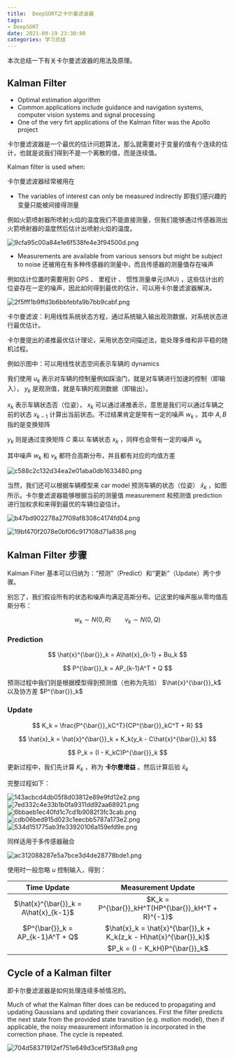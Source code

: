 ```yaml
---
title:  DeepSORT之卡尔曼滤波器
tags: 
- DeepSORT
date: 2021-09-19 23:30:00
categories: 学习总结
---
```


本次总结一下有关卡尔曼滤波器的用法及原理。

## Kalman Filter

- Optimal estimation algorithm
- Common applications include guidance and navigation systems, computer vision systems and signal processing
- One of the very firt applications of the Kalman filter was the Apollo project 

卡尔曼滤波器是一个最优的估计问题算法，那么就需要对于变量的值有个连续的估计，也就是说我们得到不是一个离散的值，而是连续值。

Kalman filter is used when:

卡尔曼滤波器经常被用在

- The variables of interest can only be measured indirectly 即我们感兴趣的变量只能被间接得测量

例如火箭喷射器所喷射火焰的温度我们不能直接测量，但我们能够通过传感器测出火箭喷射器的温度然后估计出喷射火焰的温度。

![9cfa95c00a84e1e6f538fe4e3f94500d.png](https://runcoderhang.github.io/thumbnails/f6253859b474493b927cdc87497838a1.png)

- Measurements are available from various sensors but might be subject to noise 还被用在有多种传感器的测量中，而且传感器的测量值存在噪声

例如估计位置时需要用到 GPS 、 里程计 、 惯性测量单元(IMU) ，这些估计出的位姿存在一定的噪声，因此如何得到最优的估计，可以用卡尔曼滤波器解决。

![2f5fff1b9ffd3b6bbfebfa9b7bb9cabf.png](https://runcoderhang.github.io/thumbnails/647c1df016004053acc7f76704c83af1.png)


卡尔曼滤波：利用线性系统状态方程，通过系统输入输出观测数据，对系统状态进行最优估计。

卡尔曼提出的递推最优估计理论，采用状态空间描述法，能处理多维和非平稳的随机过程。



例如示图中：可以用线性状态空间表示车辆的 dynamics

我们使用 $u_k$ 表示对车辆的控制量例如踩油门，就是对车辆进行加速的控制（即输入）， $y_k$ 是观测值，就是车辆的观测数据（即输出）。

$x_k$ 表示车辆状态否（位姿）， $x_k$ 可以通过递推表示，意思是我们可以通过车辆之前的状态 $x_{k-1}$ 计算出当前状态。不过结果肯定是带有一定的噪声 $w_k$ 。其中 $A , B$ 指的是变换矩阵

$y_k$ 则是通过变换矩阵 $C$ 乘以 车辆状态 $x_k$ ，同样也会带有一定的噪声 $v_k$

其中噪声 $w_k$ 和 $v_k$ 都符合高斯分布，并且都有对应的均值方差

![c588c2c132d34ea2e01aba0db1633480.png](https://runcoderhang.github.io/thumbnails/84804e427608405ea654bfdb4addaa76.png)


当然，我们还可以根据车辆模型来 car model 预测车辆的状态（位姿） $\hat{x}_k$ ，如图所示。卡尔曼滤波器能够根据当前的测量值 measurement 和预测值 prediction 进行加权求和来得到最优的车辆位姿估计。

![b47bd902278a27f09af8308c4174fd04.png](https://runcoderhang.github.io/thumbnails/f4b8fc78f5464bb89c9bc93b9ea75d78.png)

![19bf470f2078e0bf06c917108d71a838.png](https://runcoderhang.github.io/thumbnails/45b03e3da43c4bc3bf9f5715ec3c4e79.png)


## Kalman Filter 步骤

Kalman Filter 基本可以归纳为：“预测”（Predict）和“更新”（Update）两个步骤。

别忘了，我们假设所有的状态和噪声均满足高斯分布。记这里的噪声服从零均值高斯分布：

$$
w_k \sim N(0, R) \ \ \ \ \ \ \ \ v_k \sim N(0, Q)
$$

### Prediction

$$
\hat{x}^{\bar{}}_k = A\hat{x}_{k-1} + Bu_k
$$

$$
P^{\bar{}}_k = AP_{k-1}A^T + Q
$$

预测过程中我们则是根据模型得到预测值（也称为先验） $\hat{x}^{\bar{}}_k$ 以及协方差 $P^{\bar{}}_k$ 

### Update

$$
K_k = \frac{P^{\bar{}}_kC^T}{CP^{\bar{}}_kC^T + R}
$$

$$
\hat{x}_k = \hat{x}^{\bar{}}_k + K_k(y_k - C\hat{x}^{\bar{}}_k)
$$

$$
P_k = (I - K_kC)P^{\bar{}}_k
$$

更新过程中，我们先计算 $K_k$ ，称为 **卡尔曼增益** 。然后计算后验 $\hat{x}_k$

完整过程如下：

![143acbcd4db05f8d03812e89e9fd12e2.png](https://runcoderhang.github.io/thumbnails/cf19bf993d8b480ea7a622b1397c7d2e.png)
![7ed332c4e33b1b0fa9311dd92aa68921.png](https://runcoderhang.github.io/thumbnails/1ddb83afd760491a8fb7853f95b1f14a.png)
![6bbaeb1ec40fd1c7cd1b9082f3fc3cab.png](https://runcoderhang.github.io/thumbnails/ea880d814f1f470f845930166c356668.png)
![cdb06bed915d023c1eecbb5787a173e2.png](https://runcoderhang.github.io/thumbnails/29667bcd450045bba67df96e1343cb86.png)
![534d151775ab3fe33920106a159efd9e.png](https://runcoderhang.github.io/thumbnails/15bb00068d4940da86a68acb35953b7c.png)

同样适用于多传感器融合


![ac312088287e5a7bce3d4de28778bde1.png](https://runcoderhang.github.io/thumbnails/177e23251658434fa02953e387386a14.png)


使用时一般忽略 $u$ 控制输入，得到：

| Time Update                               | Measurement Update                                                    |
| :---------------------------------------: | :-------------------------------------------------------------------: |
| $\hat{x}^{\bar{}}_k = A\hat{x}_{k-1}$     | $K_k = P^{\bar{}}_kH^T(HP^{\bar{}}_kH^T + R)^{-1}$                    |
| $P^{\bar{}}_k = AP_{k-1}A^T + Q$          | $\hat{x}_k = \hat{x}^{\bar{}}_k + K_k(z_k - H\hat{x}^{\bar{}}_k)$     |
|                                           | $P_k = (I - K_kH)P^{\bar{}}_k$                                        |

## Cycle of a Kalman filter

即卡尔曼滤波器是如何处理连续多帧情况的。

Much of what the Kalman filter does can be reduced to propagating and updating Gaussians and updating their covariances. First the filter predicts the next state from the provided state transition (e.g. motion model), then if applicable, the noisy measurement information is incorporated in the correction phase. The cycle is repeated.

![704d58371912ef751e649d3cef5f38a9.png](https://runcoderhang.github.io/thumbnails/d59dbeb9bbe745888e9193ac2bf3a334.png)


